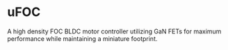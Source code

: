 # uFOC
 A high density FOC BLDC motor controller utilizing GaN FETs for maximum performance while maintaining a miniature footprint.
